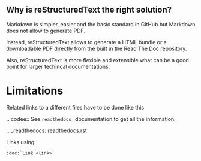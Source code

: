 Why is reStructuredText the right solution?
-------------------------------------------
Markdown is simpler, easier and the basic standard in GitHub but Markdown does not allow to generate PDF.

Instead, reStructuredText allows to generate a HTML bundle or a downloadable PDF directly from the built in the Read The Doc repository.

Also, reStructuredText is more flexible and extensible what can be a good point for larger techincal documentations.

Limitations
===========
Related links to a different files have to be done like this

.. codee::
See `readthedocs`_ documentation to get all the information.

.. _readthedocs: readthedocs.rst


Links using:
```
:doc:`Link <link>`

```

